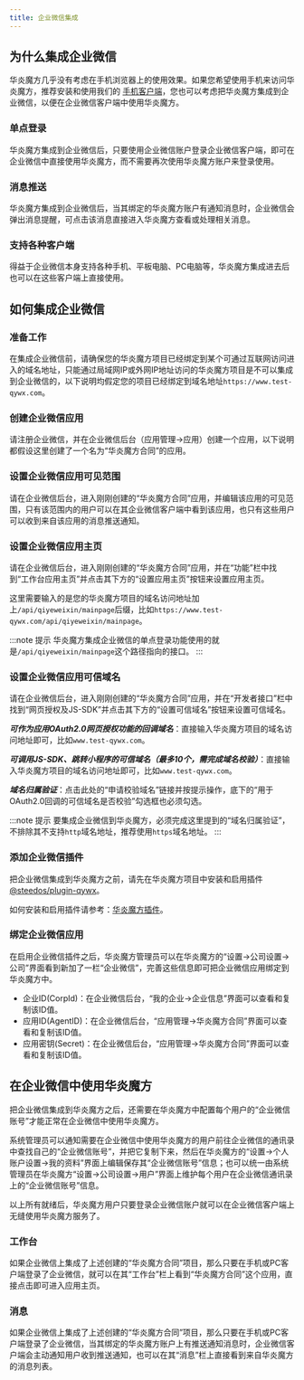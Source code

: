 ```yaml
---
title: 企业微信集成
---
```


## 为什么集成企业微信

华炎魔方几乎没有考虑在手机浏览器上的使用效果。如果您希望使用手机来访问华炎魔方，推荐安装和使用我们的 [手机客户端](/help/clients/mobile)，您也可以考虑把华炎魔方集成到企业微信，以便在企业微信客户端中使用华炎魔方。

### 单点登录

华炎魔方集成到企业微信后，只要使用企业微信账户登录企业微信客户端，即可在企业微信中直接使用华炎魔方，而不需要再次使用华炎魔方账户来登录使用。

### 消息推送

华炎魔方集成到企业微信后，当其绑定的华炎魔方账户有通知消息时，企业微信会弹出消息提醒，可点击该消息直接进入华炎魔方查看或处理相关消息。

### 支持各种客户端

得益于企业微信本身支持各种手机、平板电脑、PC电脑等，华炎魔方集成进去后也可以在这些客户端上直接使用。

## 如何集成企业微信

### 准备工作

在集成企业微信前，请确保您的华炎魔方项目已经绑定到某个可通过互联网访问进入的域名地址，只能通过局域网IP或外网IP地址访问的华炎魔方项目是不可以集成到企业微信的，以下说明均假定您的项目已经绑定到域名地址`https://www.test-qywx.com`。

### 创建企业微信应用

请注册企业微信，并在企业微信后台（应用管理->应用）创建一个应用，以下说明都假设这里创建了一个名为“华炎魔方合同”的应用。

### 设置企业微信应用可见范围

请在企业微信后台，进入刚刚创建的“华炎魔方合同”应用，并编辑该应用的可见范围，只有该范围内的用户可以在其企业微信客户端中看到该应用，也只有这些用户可以收到来自该应用的消息推送通知。

### 设置企业微信应用主页

请在企业微信后台，进入刚刚创建的“华炎魔方合同”应用，并在“功能”栏中找到“工作台应用主页”并点击其下方的“设置应用主页”按钮来设置应用主页。

这里需要输入的是您的华炎魔方项目的域名访问地址加上`/api/qiyeweixin/mainpage`后缀，比如`https://www.test-qywx.com/api/qiyeweixin/mainpage`。

:::note 提示
华炎魔方集成企业微信的单点登录功能使用的就是`/api/qiyeweixin/mainpage`这个路径指向的接口。
:::

### 设置企业微信应用可信域名

请在企业微信后台，进入刚刚创建的“华炎魔方合同”应用，并在“开发者接口”栏中找到“网页授权及JS-SDK”并点击其下方的“设置可信域名”按钮来设置可信域名。

***可作为应用OAuth2.0网页授权功能的回调域名***：直接输入华炎魔方项目的域名访问地址即可，比如`www.test-qywx.com`。

***可调用JS-SDK、跳转小程序的可信域名（最多10个，需完成域名校验）***：直接输入华炎魔方项目的域名访问地址即可，比如`www.test-qywx.com`。

***域名归属验证***：点击此处的“申请校验域名”链接并按提示操作，底下的“用于OAuth2.0回调的可信域名是否校验”勾选框也必须勾选。

:::note 提示
要集成企业微信到华炎魔方，必须完成这里提到的“域名归属验证”，不排除其不支持`http`域名地址，推荐使用`https`域名地址。
:::

### 添加企业微信插件

把企业微信集成到华炎魔方之前，请先在华炎魔方项目中安装和启用插件 [@steedos/plugin-qywx](https://www.npmjs.com/package/@steedos/plugin-qywx)。

如何安装和启用插件请参考：[华炎魔方插件](/plugins/index)。

### 绑定企业微信应用

在启用企业微信插件之后，华炎魔方管理员可以在华炎魔方的“设置->公司设置->公司”界面看到新加了一栏“企业微信”，完善这些信息即可把企业微信应用绑定到华炎魔方中。

- 企业ID(CorpId)：在企业微信后台，“我的企业->企业信息”界面可以查看和复制该ID值。
- 应用ID(AgentID)：在企业微信后台，“应用管理->华炎魔方合同”界面可以查看和复制该ID值。
- 应用密钥(Secret)：在企业微信后台，“应用管理->华炎魔方合同”界面可以查看和复制该ID值。

## 在企业微信中使用华炎魔方

把企业微信集成到华炎魔方之后，还需要在华炎魔方中配置每个用户的“企业微信账号”才能正常在企业微信中使用华炎魔方。

系统管理员可以通知需要在企业微信中使用华炎魔方的用户前往企业微信的通讯录中查找自己的“企业微信账号”，并把它复制下来，然后在华炎魔方的“设置->个人账户设置->我的资料”界面上编辑保存其“企业微信账号”信息；也可以统一由系统管理员在华炎魔方“设置->公司设置->用户”界面上维护每个用户在企业微信通讯录上的“企业微信账号”信息。

以上所有就绪后，华炎魔方用户只要登录企业微信账户就可以在企业微信客户端上无缝使用华炎魔方服务了。

### 工作台

如果企业微信上集成了上述创建的“华炎魔方合同”项目，那么只要在手机或PC客户端登录了企业微信，就可以在其“工作台”栏上看到“华炎魔方合同”这个应用，直接点击即可进入应用主页。

### 消息

如果企业微信上集成了上述创建的“华炎魔方合同”项目，那么只要在手机或PC客户端登录了企业微信，当其绑定的华炎魔方账户上有推送通知消息时，企业微信客户端会主动通知用户收到推送通知，也可以在其“消息”栏上直接看到来自华炎魔方的消息列表。
